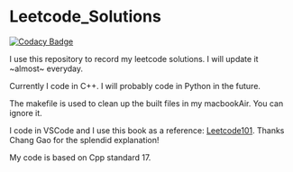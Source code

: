 # Leetcode_Solutions

[![Codacy Badge](https://app.codacy.com/project/badge/Grade/67478160b65d4abcbdd7ed1a98af61c3)](https://app.codacy.com/gh/cedard234/Cedar_Leetcode_Solutions/dashboard?utm_source=gh&utm_medium=referral&utm_content=&utm_campaign=Badge_grade)

I use this repository to record my leetcode solutions. I will update it ~almost~ everyday.


Currently I code in C++. I will probably code in Python in the future.

The makefile is used to clean up the built files in my macbookAir. You can ignore it.

I code in VSCode and I use this book as a reference: [Leetcode101](https://github.com/changgyhub/leetcode_101). Thanks Chang Gao for the splendid explanation!


My code is based on Cpp standard 17.
